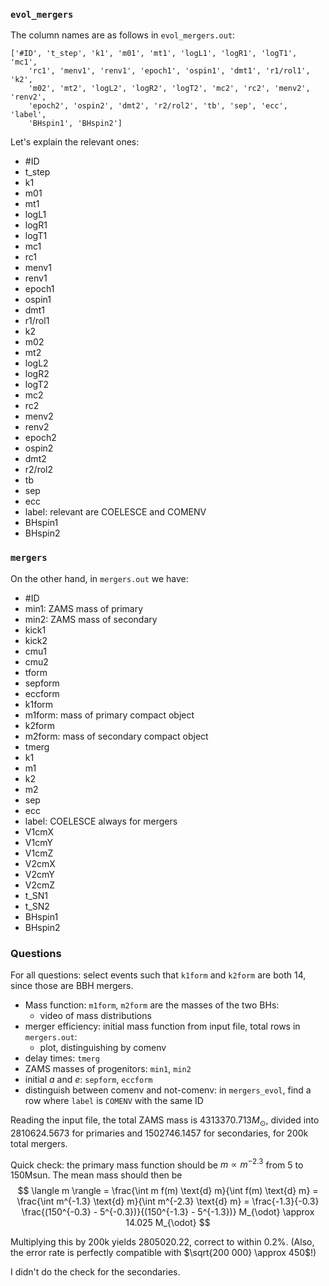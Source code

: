 ### `evol_mergers`

The column names are as follows in `evol_mergers.out`:

```
['#ID', 't_step', 'k1', 'm01', 'mt1', 'logL1', 'logR1', 'logT1', 'mc1',
    'rc1', 'menv1', 'renv1', 'epoch1', 'ospin1', 'dmt1', 'r1/rol1', 'k2',
    'm02', 'mt2', 'logL2', 'logR2', 'logT2', 'mc2', 'rc2', 'menv2', 'renv2',
    'epoch2', 'ospin2', 'dmt2', 'r2/rol2', 'tb', 'sep', 'ecc', 'label',
    'BHspin1', 'BHspin2']
```

Let's explain the relevant ones:

- #ID
- t_step
- k1
- m01
- mt1
- logL1
- logR1
- logT1
- mc1
- rc1
- menv1
- renv1
- epoch1
- ospin1
- dmt1
- r1/rol1
- k2
- m02
- mt2
- logL2
- logR2
- logT2
- mc2
- rc2
- menv2
- renv2
- epoch2
- ospin2
- dmt2
- r2/rol2
- tb
- sep
- ecc
- label: relevant are COELESCE and COMENV
- BHspin1
- BHspin2

### `mergers`

On the other hand, in `mergers.out` we have:

- #ID
- min1: ZAMS mass of primary
- min2: ZAMS mass of secondary
- kick1
- kick2
- cmu1
- cmu2
- tform
- sepform
- eccform
- k1form
- m1form: mass of primary compact object
- k2form
- m2form: mass of secondary compact object
- tmerg
- k1
- m1
- k2
- m2
- sep
- ecc
- label: COELESCE always for mergers
- V1cmX
- V1cmY
- V1cmZ
- V2cmX
- V2cmY
- V2cmZ
- t_SN1
- t_SN2
- BHspin1
- BHspin2

### Questions

For all questions: select events such that `k1form` and `k2form` are both 14, 
since those are BBH mergers.

- Mass function: `m1form`, `m2form` are the masses of the two BHs: 
    - video of mass distributions
- merger efficiency: initial mass function from input file, total rows in `mergers.out`:
    - plot, distinguishing by comenv
- delay times: `tmerg`
- ZAMS masses of progenitors: `min1`, `min2`
- initial $a$ and $e$: `sepform`, `eccform`
- distinguish between comenv and not-comenv: in `mergers_evol`, 
    find a row where `label` is `COMENV` with the same ID

Reading the input file,
the total ZAMS mass is $4313370.713 M_{\odot}$, divided into
2810624.5673 for primaries and
1502746.1457 for secondaries,
for 200k total mergers.

Quick check: the primary mass function should be $m \propto m^{-2.3}$ from 5 to 150Msun.
The mean mass should then be 
$$ \langle m \rangle 
= \frac{\int m f(m) \text{d} m}{\int f(m) \text{d} m}
= \frac{\int m^{-1.3} \text{d} m}{\int m^{-2.3} \text{d} m}
= \frac{-1.3}{-0.3} \frac{(150^{-0.3} - 5^{-0.3})}{(150^{-1.3} - 5^{-1.3})} M_{\odot}
\approx 14.025 M_{\odot}
$$

Multiplying this by 200k yields 2805020.22, correct to within $0.2\%$.
(Also, the error rate is perfectly compatible with $\sqrt{200 000} \approx 450$!)

I didn't do the check for the secondaries.

